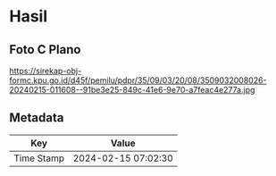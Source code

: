 # Hasil

## Foto C Plano

https://sirekap-obj-formc.kpu.go.id/d45f/pemilu/pdpr/35/09/03/20/08/3509032008026-20240215-011608--91be3e25-849c-41e6-9e70-a7feac4e277a.jpg


## Metadata

| Key        | Value               |
| ---------- | ------------------- |
| Time Stamp | 2024-02-15 07:02:30 |



